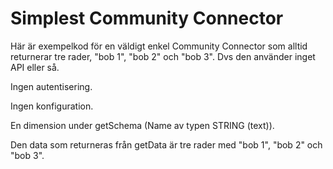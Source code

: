 # Simplest Community Connector

Här är exempelkod för en väldigt enkel Community Connector som alltid returnerar tre rader, "bob 1", "bob 2" och "bob 3". Dvs den använder inget API eller så.

Ingen autentisering.

Ingen konfiguration.

En dimension under getSchema (Name av typen STRING (text)).

Den data som returneras från getData är tre rader med "bob 1", "bob 2" och "bob 3".